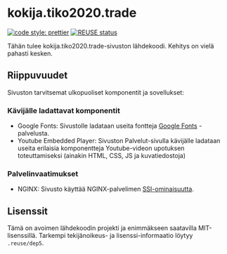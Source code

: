 # kokija.tiko2020.trade

[![code style: prettier](https://img.shields.io/badge/code_style-prettier-ff69b4.svg)](https://github.com/prettier/prettier)
[![REUSE status](https://api.reuse.software/badge/github.com/Kentsuuu93/kokija.tiko2020.trade)](https://api.reuse.software/info/github.com/Kentsuuu93/kokija.tiko2020.trade)

Tähän tulee kokija.tiko2020.trade-sivuston lähdekoodi. Kehitys on vielä pahasti kesken.

## Riippuvuudet

Sivuston tarvitsemat ulkopuoliset komponentit ja sovellukset:

### Kävijälle ladattavat komponentit
- Google Fonts: Sivustolle ladataan useita fontteja [Google Fonts](https://fonts.google.com/) -palvelusta.
- Youtube Embedded Player: Sivuston Palvelut-sivulla kävijälle ladataan useita erilaisia komponentteja Youtube-videon upotuksen toteuttamiseksi (ainakin HTML, CSS, JS ja kuvatiedostoja)
### Palvelinvaatimukset
- NGINX: Sivusto käyttää NGINX-palvelimen [SSI-ominaisuutta](http://nginx.org/en/docs/http/ngx_http_ssi_module.html).

## Lisenssit

Tämä on avoimen lähdekoodin projekti ja enimmäkseen saatavilla MIT-lisenssillä. Tarkempi tekijänoikeus- ja lisenssi-informaatio löytyy `.reuse/dep5`.
